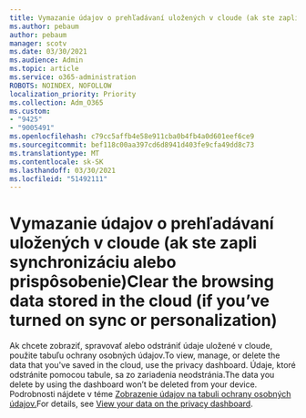 ```yaml
---
title: Vymazanie údajov o prehľadávaní uložených v cloude (ak ste zapli synchronizáciu alebo prispôsobenie)
ms.author: pebaum
author: pebaum
manager: scotv
ms.date: 03/30/2021
ms.audience: Admin
ms.topic: article
ms.service: o365-administration
ROBOTS: NOINDEX, NOFOLLOW
localization_priority: Priority
ms.collection: Adm_O365
ms.custom:
- "9425"
- "9005491"
ms.openlocfilehash: c79cc5affb4e58e911cba0b4fb4a0d601eef6ce9
ms.sourcegitcommit: bef118c00aa397cd6d8941d403fe9cfa49dd8c73
ms.translationtype: MT
ms.contentlocale: sk-SK
ms.lasthandoff: 03/30/2021
ms.locfileid: "51492111"
---
```

# <a name="clear-the-browsing-data-stored-in-the-cloud-if-youve-turned-on-sync-or-personalization"></a><span data-ttu-id="49e99-102">Vymazanie údajov o prehľadávaní uložených v cloude (ak ste zapli synchronizáciu alebo prispôsobenie)</span><span class="sxs-lookup"><span data-stu-id="49e99-102">Clear the browsing data stored in the cloud (if you’ve turned on sync or personalization)</span></span>

<span data-ttu-id="49e99-103">Ak chcete zobraziť, spravovať alebo odstrániť údaje uložené v cloude, použite tabuľu ochrany osobných údajov.</span><span class="sxs-lookup"><span data-stu-id="49e99-103">To view, manage, or delete the data that you've saved in the cloud, use the privacy dashboard.</span></span> <span data-ttu-id="49e99-104">Údaje, ktoré odstránite pomocou tabule, sa zo zariadenia neodstránia.</span><span class="sxs-lookup"><span data-stu-id="49e99-104">The data you delete by using the dashboard won’t be deleted from your device.</span></span> <span data-ttu-id="49e99-105">Podrobnosti nájdete v téme [Zobrazenie údajov na tabuli ochrany osobných údajov.](https://support.microsoft.com/windows/view-your-data-on-the-privacy-dashboard-03d3e27f-1981-5ff4-ba1c-d6b1031ae433)</span><span class="sxs-lookup"><span data-stu-id="49e99-105">For details, see [View your data on the privacy dashboard](https://support.microsoft.com/windows/view-your-data-on-the-privacy-dashboard-03d3e27f-1981-5ff4-ba1c-d6b1031ae433).</span></span>